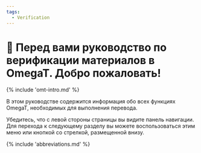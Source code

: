 ```yaml
---
tags:
  - Verification
---
```


<!-- # Verification -->

<style>
a.md-footer__link--prev[aria-label^="Previous:"],
.md-nav__icon
{
  display: none !important;
}
</style>

# 👋 Перед вами руководство по верификации материалов в OmegaT. Добро пожаловать!

<!-- section: omegat intro -->
{% include 'omt-intro.md' %}

В этом руководстве содержится информация обо всех функциях OmegaT, необходимых для выполнения перевода.

Убедитесь, что с левой стороны страницы вы видите панель навигации. Для перехода к следующему разделу вы можете воспользоваться этим меню или кнопкой со стрелкой, размещенной внизу.

{% include 'abbreviations.md' %}
